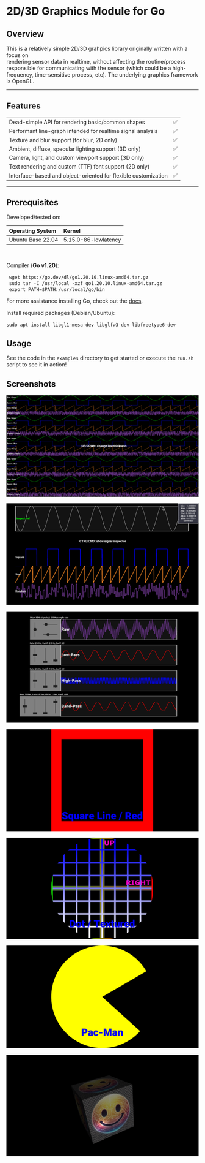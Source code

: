 # 2D/3D Graphics Module for Go

## Overview

This is a relatively simple 2D/3D grahpics library originally written with a focus on   
rendering sensor data in realtime, without affecting the routine/process 
responsible for communicating with the sensor (which could be a high-frequency, 
time-sensitive process, etc).  The underlying graphics framework is OpenGL. 

---

## Features

 |                                                                |   |
 |----------------------------------------------------------------|:-:|
 | Dead-simple API for rendering basic/common shapes              | ✅ |
 | Performant line-graph intended for realtime signal analysis    | ✅ |
 | Texture and blur support (for blur, 2D only)                   | ✅ |
 | Ambient, diffuse, specular lighting support (3D only)          | ✅ |
 | Camera, light, and custom viewport support (3D only)           | ✅ |
 | Text rendering and custom (TTF) font support (2D only)         | ✅ |
 | Interface-based and object-oriented for flexible customization | ✅ |


---

## Prerequisites 

Developed/tested on:

| Operating System  | Kernel               |
|:------------------|:---------------------|
| Ubuntu Base 22.04 | 5.15.0-86-lowlatency |

<br/>

Compiler (**Go v1.20**): 
```shell
 wget https://go.dev/dl/go1.20.10.linux-amd64.tar.gz
 sudo tar -C /usr/local -xzf go1.20.10.linux-amd64.tar.gz
 export PATH=$PATH:/usr/local/go/bin
```
For more assistance installing Go, check out the [docs](https://go.dev/doc/install).

Install required packages (Debian/Ubuntu):
```shell
sudo apt install libgl1-mesa-dev libglfw3-dev libfreetype6-dev  
```

## Usage 

See the code in the `examples` directory to get started or execute the `run.sh` script to see it in action!

## Screenshots

![signals](img/signal.png)  

![inspector](img/inspector.png)

![filters](img/filters.png)  

![square](img/square.png)  

![dot](img/dot.png)  

![pacman](img/pacman.png)  

![cube](img/cube.png)  
